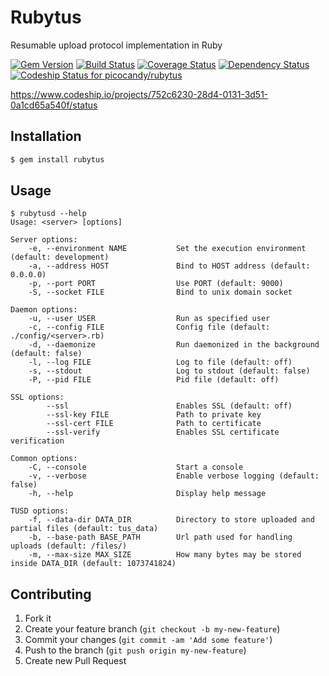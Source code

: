 # Rubytus

Resumable upload protocol implementation in Ruby

[![Gem Version](https://badge.fury.io/rb/rubytus.png)](http://badge.fury.io/rb/rubytus)
[![Build Status](https://travis-ci.org/picocandy/rubytus.png)](https://travis-ci.org/picocandy/rubytus)
[![Coverage Status](https://coveralls.io/repos/picocandy/rubytus/badge.png?branch=master)](https://coveralls.io/r/picocandy/rubytus?branch=master)
[![Dependency Status](https://gemnasium.com/picocandy/rubytus.png)](https://gemnasium.com/picocandy/rubytus)
[ ![Codeship Status for picocandy/rubytus](https://www.codeship.io/projects/752c6230-28d4-0131-3d51-0a1cd65a540f/status?branch=master)](https://www.codeship.io/projects/9065)


https://www.codeship.io/projects/752c6230-28d4-0131-3d51-0a1cd65a540f/status

## Installation

```bash
$ gem install rubytus
```

## Usage

```
$ rubytusd --help
Usage: <server> [options]

Server options:
    -e, --environment NAME           Set the execution environment (default: development)
    -a, --address HOST               Bind to HOST address (default: 0.0.0.0)
    -p, --port PORT                  Use PORT (default: 9000)
    -S, --socket FILE                Bind to unix domain socket

Daemon options:
    -u, --user USER                  Run as specified user
    -c, --config FILE                Config file (default: ./config/<server>.rb)
    -d, --daemonize                  Run daemonized in the background (default: false)
    -l, --log FILE                   Log to file (default: off)
    -s, --stdout                     Log to stdout (default: false)
    -P, --pid FILE                   Pid file (default: off)

SSL options:
        --ssl                        Enables SSL (default: off)
        --ssl-key FILE               Path to private key
        --ssl-cert FILE              Path to certificate
        --ssl-verify                 Enables SSL certificate verification

Common options:
    -C, --console                    Start a console
    -v, --verbose                    Enable verbose logging (default: false)
    -h, --help                       Display help message

TUSD options:
    -f, --data-dir DATA_DIR          Directory to store uploaded and partial files (default: tus_data)
    -b, --base-path BASE_PATH        Url path used for handling uploads (default: /files/)
    -m, --max-size MAX_SIZE          How many bytes may be stored inside DATA_DIR (default: 1073741824)
```

## Contributing

1. Fork it
2. Create your feature branch (`git checkout -b my-new-feature`)
3. Commit your changes (`git commit -am 'Add some feature'`)
4. Push to the branch (`git push origin my-new-feature`)
5. Create new Pull Request
